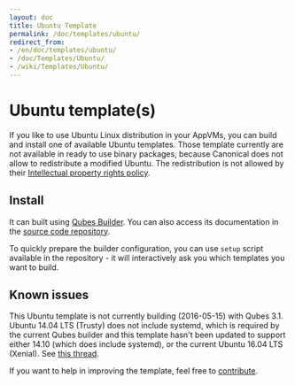 ```yaml
---
layout: doc
title: Ubuntu Template
permalink: /doc/templates/ubuntu/
redirect_from:
- /en/doc/templates/ubuntu/
- /doc/Templates/Ubuntu/
- /wiki/Templates/Ubuntu/
---
```


Ubuntu template(s)
==================

If you like to use Ubuntu Linux distribution in your AppVMs, you can build and
install one of available Ubuntu templates. Those template currently are not
available in ready to use binary packages, because Canonical does not allow
to redistribute a modified Ubuntu. The redistribution is not allowed by their
[Intellectual property rights policy](http://www.ubuntu.com/legal/terms-and-policies/intellectual-property-policy).


Install
-------

It can built using [Qubes Builder](/doc/qubes-builder/). You can also access its
documentation in the [source code
repository](https://github.com/QubesOS/qubes-builder/blob/master/README.md).

To quickly prepare the builder configuration, you can use `setup` script
available in the repository - it will interactively ask you which templates you
want to build.

Known issues
------------

This Ubuntu template is not currently building (2016-05-15) with Qubes 3.1.  Ubuntu 14.04 LTS (Trusty) does not include systemd, which is required by the current Qubes builder and this template hasn't been updated to support either 14.10 (which does include systemd), or the current Ubuntu 16.04 LTS (Xenial). See [this thread](https://groups.google.com/forum/#!searchin/qubes-users/ubuntu$2016.04/qubes-users/w0uZNr8nno8/n1fe6dLtBQAJ).

If you want to help in improving the template, feel free to
[contribute](/wiki/ContributingHowto).
